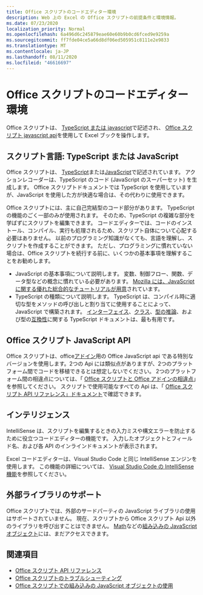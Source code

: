 ```yaml
---
title: Office スクリプトのコードエディター環境
description: Web 上の Excel の Office スクリプトの前提条件と環境情報。
ms.date: 07/23/2020
localization_priority: Normal
ms.openlocfilehash: 6a496d6c245879eae60e60b9b0cd6fced9e9259a
ms.sourcegitcommit: ff7fde04ce5a66d8df06ed505951c8111e2e9833
ms.translationtype: MT
ms.contentlocale: ja-JP
ms.lasthandoff: 08/11/2020
ms.locfileid: "46616697"
---
```

# <a name="office-scripts-code-editor-environment"></a>Office スクリプトのコードエディター環境

Office スクリプトは、 [TypeScript または javascript](#scripting-language-typescript-or-javascript)で記述され、 [Office スクリプト javascript api](#office-scripts-javascript-api)を使用して Excel ブックを操作します。

## <a name="scripting-language-typescript-or-javascript"></a>スクリプト言語: TypeScript または JavaScript

Office スクリプトは、 [TypeScript](https://www.typescriptlang.org/docs/home.html)または[JavaScript](https://developer.mozilla.org/docs/Web/JavaScript)で記述されています。 アクションレコーダーは、TypeScript のコード (JavaScript のスーパーセット) を生成します。 Office スクリプトドキュメントでは TypeScript を使用していますが、JavaScript を使用した方が快適な場合は、その代わりに使用できます。

Office スクリプトには、主に自己完結型のコード部分があります。 TypeScript の機能のごく一部のみが使用されます。 そのため、TypeScript の複雑な部分を学ばずにスクリプトを編集できます。 コードエディターでは、コードのインストール、コンパイル、実行も処理されるため、スクリプト自体について心配する必要はありません。 以前のプログラミング知識がなくても、言語を理解し、スクリプトを作成することができます。 ただし、プログラミングに慣れていない場合は、Office スクリプトを続行する前に、いくつかの基本事項を理解することをお勧めします。

- JavaScript の基本事項について説明します。 変数、制御フロー、関数、データ型などの概念に慣れている必要があります。 [Mozilla には、JavaScript に関する優れた総合的なチュートリアルが用意](https://developer.mozilla.org/docs/Web/JavaScript/Guide/Introduction)されています。
- TypeScript の種類について説明します。 TypeScript は、コンパイル時に適切な型をメソッドの呼び出しと割り当てに使用することによって、JavaScript で構築されます。 [インターフェイス](https://www.typescriptlang.org/docs/handbook/interfaces.html)、[クラス](https://www.typescriptlang.org/docs/handbook/classes.html)、[型の推論](https://www.typescriptlang.org/docs/handbook/type-inference.html)、および型の[互換性](https://www.typescriptlang.org/docs/handbook/type-compatibility.html)に関する TypeScript ドキュメントは、最も有用です。

## <a name="office-scripts-javascript-api"></a>Office スクリプト JavaScript API

Office スクリプトは、office[アドイン](/office/dev/add-ins/overview/index)用の Office JavaScript api である特別なバージョンを使用します。2つの Api には類似点がありますが、2つのプラットフォーム間でコードを移植できるとは想定しないでください。 2つのプラットフォーム間の相違点については、「 [Office スクリプトと Office アドインの相違点](../resources/add-ins-differences.md#apis)」を参照してください。 スクリプトで使用可能なすべての Api は、「 [Office スクリプト API リファレンス」ドキュメント](/javascript/api/office-scripts/overview)で確認できます。

## <a name="intellisense"></a>インテリジェンス

IntelliSense は、スクリプトを編集するときの入力ミスや構文エラーを防止するために役立つコードエディターの機能です。 入力したオブジェクトとフィールド名、および各 API のインラインドキュメントが表示されます。

Excel コードエディターは、Visual Studio Code と同じ IntelliSense エンジンを使用します。 この機能の詳細については、 [Visual Studio Code の IntelliSense 機能](https://code.visualstudio.com/docs/editor/intellisense#_intellisense-features)を参照してください。

## <a name="external-library-support"></a>外部ライブラリのサポート

Office スクリプトでは、外部のサードパーティの JavaScript ライブラリの使用はサポートされていません。 現在、スクリプトから Office スクリプト Api 以外のライブラリを呼び出すことはできません。 [Math](https://developer.mozilla.org/docs/Web/JavaScript/Reference/Global_Objects/Math)などの[組み込みの JavaScript オブジェクト](../develop/javascript-objects.md)には、まだアクセスできます。

## <a name="see-also"></a>関連項目

- [Office スクリプト API リファレンス](/javascript/api/office-scripts/overview)
- [Office スクリプトのトラブルシューティング](../testing/troubleshooting.md)
- [Office スクリプトでの組み込みの JavaScript オブジェクトの使用](../develop/javascript-objects.md)
